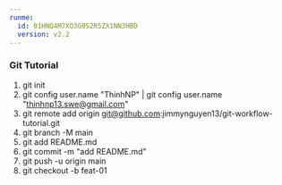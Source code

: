 ```yaml
---
runme:
  id: 01HNQ4M7XQ3G0S2R5ZX1NN3HBD
  version: v2.2
---
```


### Git Tutorial

1. git init
2. git config user.name "ThinhNP" | git config user.name "thinhnp13.swe@gmail.com"
3. git remote add origin git@github.com:jimmynguyen13/git-workflow-tutorial.git
4. git branch -M main
5. git add README.md
6. git commit -m "add README.md"
7. git push -u origin main
8. git checkout -b feat-01